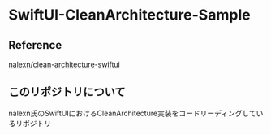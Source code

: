 # SwiftUI-CleanArchitecture-Sample

## Reference 
[nalexn/clean-architecture-swiftui](https://github.com/nalexn/clean-architecture-swiftui)

## このリポジトリについて
nalexn氏のSwiftUIにおけるCleanArchitecture実装をコードリーディングしているリポジトリ
